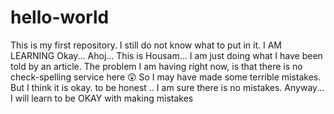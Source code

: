# hello-world
This is my first repository. I still do not know what to put in it. 
I AM LEARNING 
Okay... Ahoj...  This is Housam... I am just doing what I have been told by an article.
The problem I am having right now, is that there is no check-spelling service here 😲
So I may have made some terrible mistakes. 
But I think it is okay. to be honest .. I am sure there is no mistakes.
Anyway... I will learn to be OKAY with making mistakes

